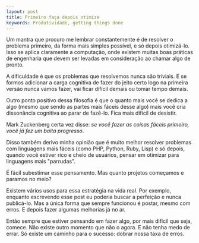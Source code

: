 ```yaml
---
layout: post
title: Primeiro faça depois otimize
keywords: Produtividade, getting things done
---
```


Um mantra que procuro me lembrar constantemente é de resolver o
problema primeiro, da forma mais simples possível, e só depois
otimizá-lo. Isso se aplica claramente a computação, onde existem
muitas boas práticas de engenharia que devem ser levadas em
consideração ao chamar algo de pronto. 

A dificuldade é que os problemas que resolvemos nunca são triviais. E
se formos adicionar a carga cognitiva de fazer do jeito certo logo
na primeira versão nunca vamos fazer, vai ficar difícil demais ou
tomar tempo demais.

Outro ponto positivo dessa filosofia é que o quanto mais você se
dedica a algo (mesmo que sendo as partes mais fáceis desse algo)
mais você cria dissonância cognitiva ao parar de fazê-lo. Fica
mais difícil de desistir.

Mark Zuckenberg certa vez disse: *se você fazer as coisas fáceis
primeiro, você já fez um baita progresso*.

Disso também derivo minha opinião que é muito melhor resolver
problemas com linguagens mais fáceis (como PHP, Python, Ruby, Lisp) e
só depois, quando você estiver rico e cheio de usuários, pensar em
otimizar para linguagens mais "parrudas".

É fácil subestimar esse pensamento. Mas quanto projetos começamos
e paramos no meio?


Existem vários usos para essa estratégia na vida real.
Por exemplo, enquanto escrevendo esse post eu poderia buscar a
perfeição e nunca publicá-lo. Mas a única forma que sempre
funcionou é postar, mesmo com erros. E depois fazer algumas
melhorias já no ar.

Então sempre que estiver pensando em fazer algo, por mais difícil
que seja, comece. Não existe outro momento que não o agora. E não
tenha medo de errar. Só existe um caminho para o sucesso: dobrar
nossa taxa de erros.



